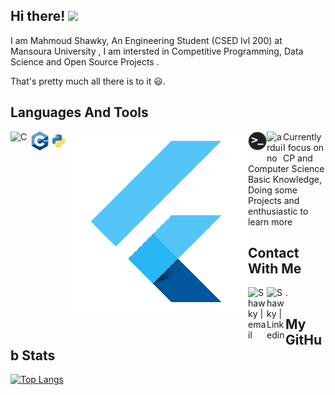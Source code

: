 ## Hi there! <img src="https://media.giphy.com/media/hvRJCLFzcasrR4ia7z/giphy.gif" width="25px">

I am Mahmoud Shawky, An Engineering Student (CSED lvl 200) at Mansoura University , I am intersted in Competitive Programming, Data Science and Open Source Projects .

That's pretty much all there is to it 😃.


## Languages And Tools

[<img align="left" alt="C" width="32px" src="https://pngimg.com/uploads/letter_c/letter_c_PNG22.png" />]()
[<img align="left" width="30px" src="https://raw.githubusercontent.com/github/explore/80688e429a7d4ef2fca1e82350fe8e3517d3494d/topics/cpp/cpp.png">]()
[<img align="left" width="30px" src="https://raw.githubusercontent.com/github/explore/80688e429a7d4ef2fca1e82350fe8e3517d3494d/topics/python/python.png">]()
[<img align="left" with="30px" src="https://raw.githubusercontent.com/github/explore/80688e429a7d4ef2fca1e82350fe8e3517d3494d/topics/flutter/flutter.png">]()
[<img align="left" width="30px" src="https://raw.githubusercontent.com/github/explore/80688e429a7d4ef2fca1e82350fe8e3517d3494d/topics/terminal/terminal.png">]()
[<img align="left" alt="arduino" width="26px" src="https://www.redbytes.in/wp-content/uploads/2018/04/arduino-1-logo-png-transparent.png" />]()

Currently I focus on CP and Computer Science Basic Knowledge, Doing some Projects and enthusiastic to learn more

## Contact With Me

[<img align="left" alt="Shawky | email" width="30px" src="https://ssl.gstatic.com/ui/v1/icons/mail/images/favicon5.ico" />](mailto:mahmoudshawky2250@gmail.com)
[<img align="left" alt="Shawky | Linkedin" width="30px" src="https://static-exp1.licdn.com/sc/h/al2o9zrvru7aqj8e1x2rzsrca" />](https://www.linkedin.com/in/MahmoudShawkyy/)
.

## My GitHub Stats

[![Top Langs](https://github-readme-stats.vercel.app/api/top-langs/?username=MahmoudShawkyy&langs_count=6&layout=compact&theme=dracula)](https://github.com/MahmoudShawkyy?tab=repositories)

